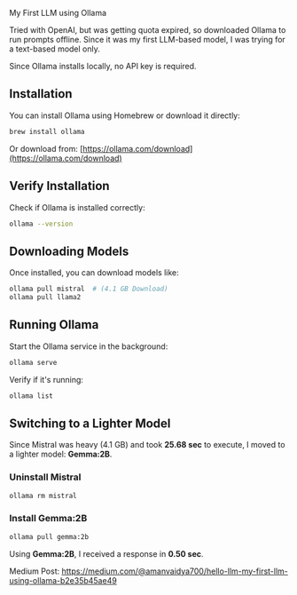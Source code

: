 My First LLM using Ollama

Tried with OpenAI, but was getting quota expired, so downloaded Ollama to run prompts offline. 
Since it was my first LLM-based model, I was trying for a text-based model only.

Since Ollama installs locally, no API key is required.

## Installation

You can install Ollama using Homebrew or download it directly:

```sh
brew install ollama
```

Or download from: [https://ollama.com/download](https://ollama.com/download)

## Verify Installation

Check if Ollama is installed correctly:

```sh
ollama --version
```

## Downloading Models

Once installed, you can download models like:

```sh
ollama pull mistral  # (4.1 GB Download)
ollama pull llama2
```

## Running Ollama

Start the Ollama service in the background:

```sh
ollama serve
```

Verify if it's running:

```sh
ollama list
```

## Switching to a Lighter Model

Since Mistral was heavy (4.1 GB) and took **25.68 sec** to execute, I moved to a lighter model: **Gemma:2B**.

### Uninstall Mistral

```sh
ollama rm mistral
```

### Install Gemma:2B

```sh
ollama pull gemma:2b
```

Using **Gemma:2B**, I received a response in **0.50 sec**.

Medium Post: https://medium.com/@amanvaidya700/hello-llm-my-first-llm-using-ollama-b2e35b45ae49
